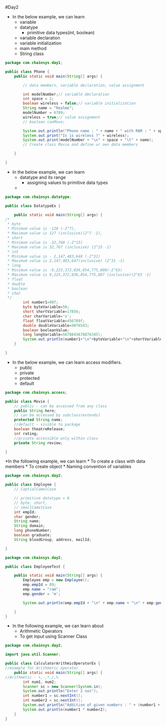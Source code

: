 #Day2

* In the below example, we can learn 
  * variable
  * datatype
    * primitive data types(int, boolean)
  * variable declaration 
  * variable initialization
  * main method
  * String class

```java
package com.chainsys.day1;

public class Phone {
	public static void main(String[] args) {

		// data members, variable declaration, value assignment

		int modelNumber;// variable declaration
		int space = 2;
		boolean wireless = false;// variable initialization
		String name = "Realme";
		modelNumber = 6789;
		wireless = true;// value assignment
		// boolean canMove;

		System.out.println("Phone name : " + name + " with RAM : " + space + "model number " + modelNumber);
		System.out.print("Is is wireless ?" + wireless);
		System.out.print(modelNumber + "\n" + space + "\t" + name);
		// Create class Movie and define ur own data members

	}

}	
```

* In the below example, we can learn 
  * datatype and its range
    * assigning values to primitive data types
  * 


```java
package com.chainsys.datatype;

public class DatatypeEx {

	public static void main(String[] args) {
/*
 * byte
 * Minimum value is -128 (-2^7), 
 * Maximum value is 127 (inclusive)(2^7 -1),
 * short 
 * Minimum value is -32,768 (-2^15)
 * Maximum value is 32,767 (inclusive) (2^15 -1)
 * int
 * Minimum value is - 2,147,483,648 (-2^31)
 * Maximum value is 2,147,483,647(inclusive) (2^31 -1)
 * long
 * Minimum value is -9,223,372,036,854,775,808(-2^63)
 * Maximum value is 9,223,372,036,854,775,807 (inclusive)(2^63 -1)
 * float
 * double
 * boolean
 * char
 */
		int number1=907;
		byte byteVariable=50;
		short shortVariable=17856;
		char charVariable='s';
		float floatVariable=456789f;
		double doubleVariable=9876543;
		boolean booleanValue;
		long longVariable=5678843678876345l;
		System.out.println(number1+"\n"+byteVariable+"\n"+shortVariable);
	}

}
```

* In the below example, we can learn access modifiers.
  * public
  * private
  * protected
  * default
```java
package com.chainsys.access;

public class Movie {
	// public - can be accessed from any class
	public String hero;
	// can be accessed by subclass(extends)
	protected String name;
    //default - visible to package
	boolean theatreRelease;
	int rating;
	//private accessible only within class
	private String review;

}

```

*In the following example, we can learn 
    * To create a class with data members
    * To create object
    * Naming convention of variables
  
```java
package com.chainsys.day2;

public class Employee {
	// CaptialCamelCase

	// primitive datatype = 8
	// byte, short,
	// smallCamelCase
	int empId;
	char gender;
	String name;
	String domain;
	long phoneNumber;
	boolean graduate;
	String bloodGroup, address, mailId;

}
```
```java
package com.chainsys.day2;

public class EmployeeTest {

	public static void main(String[] args) {
		Employee emp = new Employee();
		emp.empId = 89;
		emp.name = "ram";
		emp.gender = 'm';

		System.out.println(emp.empId + "\n" + emp.name + "\n" + emp.gender);

	}
}

```
* In the following example, we can learn about 
  * Arithmetic Operators
  * To get input using Scanner Class

```java
package com.chainsys.day2;

import java.util.Scanner;

public class CalculatorArithmicOperatorEx {
//example for Arithmetic operator
	public static void main(String[] args) {
//Arithmetic - +,-,*,/,%
		int num1, num2;
		Scanner sc = new Scanner(System.in);
		System.out.println("Enter 2 nos");
		int number1 = sc.nextInt();
		int number2 = sc.nextInt();
		System.out.println("Addition of given numbers : " + (number1 + number2));
		System.out.println(number1 * number2);
	}
}
```

